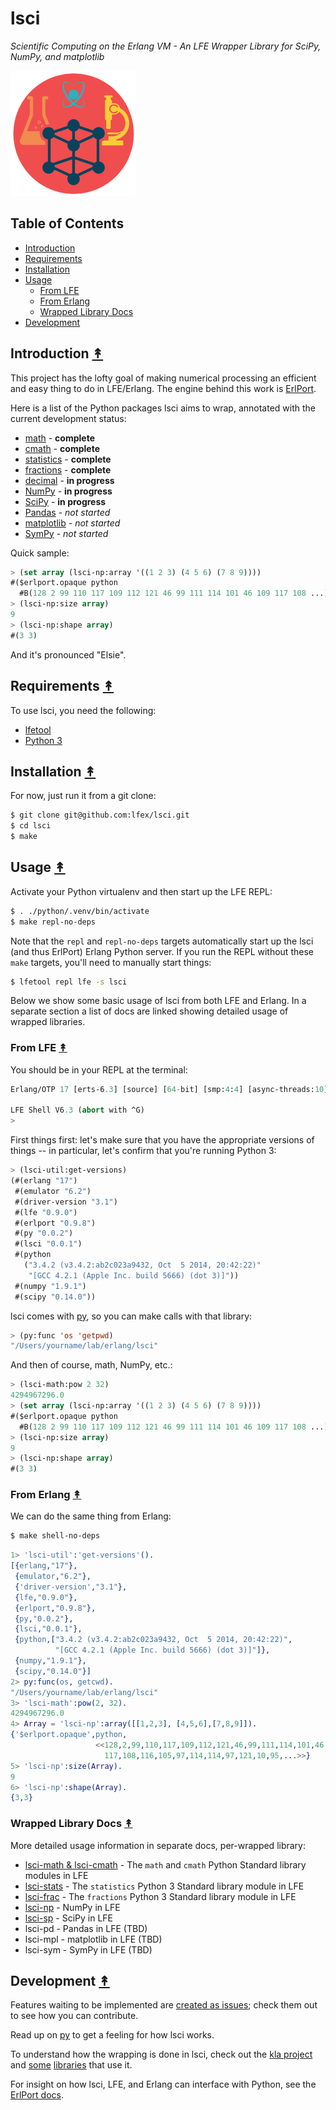 # lsci

*Scientific Computing on the Erlang VM - An LFE Wrapper Library for SciPy, NumPy, and matplotlib*

<img src="resources/images/lsci-logo-1.png"/>


## Table of Contents

* [Introduction](#introduction-)
* [Requirements](#requirements-)
* [Installation](#installation-)
* [Usage](#usage-)
  * [From LFE](#from-lfe-)
  * [From Erlang](#from-erlang-)
  * [Wrapped Library Docs](#wrapped-library-docs-)
* [Development](#development-)


## Introduction [&#x219F;](#table-of-contents)

This project has the lofty goal of making numerical processing an efficient and
easy thing to do in LFE/Erlang. The engine behind this work is
[ErlPort](http://erlport.org/docs/python.html).

Here is a list of the Python packages lsci aims to wrap, annotated with
the current development status:

 * [math](https://docs.python.org/3/library/math.html) -
   <strong>complete</strong>
 * [cmath](https://docs.python.org/3/library/cmath.html) -
   <strong>complete</strong>
 * [statistics](https://docs.python.org/3/library/statistics.html) -
   <strong>complete</strong>
 * [fractions](https://docs.python.org/3/library/fractions.html) -
   <strong>complete</strong>
 * [decimal](https://docs.python.org/3/library/decimal.html) -
   <strong>in progress</strong>
 * [NumPy](http://www.numpy.org/) -
   <strong>in progress</strong>
 * [SciPy](http://www.scipy.org/scipylib/index.html) -
   <strong>in progress</strong>
 * [Pandas](http://pandas.pydata.org/) -
   <em>not started</em>
 * [matplotlib](http://matplotlib.org/) -
   <em>not started</em>
 * [SymPy](http://www.sympy.org/en/index.html) -
   <em>not started</em>

Quick sample:

```cl
> (set array (lsci-np:array '((1 2 3) (4 5 6) (7 8 9))))
#($erlport.opaque python
  #B(128 2 99 110 117 109 112 121 46 99 111 114 101 46 109 117 108 ...))
> (lsci-np:size array)
9
> (lsci-np:shape array)
#(3 3)
```

And it's pronounced "Elsie".


## Requirements [&#x219F;](#table-of-contents)

To use lsci, you need the following:

* [lfetool](http://docs.lfe.io/quick-start/1.html)
* [Python 3](https://www.python.org/downloads/)


## Installation [&#x219F;](#table-of-contents)

For now, just run it from a git clone:

```bash
$ git clone git@github.com:lfex/lsci.git
$ cd lsci
$ make
```


## Usage [&#x219F;](#table-of-contents)

Activate your Python virtualenv and then start up the LFE REPL:

```bash
$ . ./python/.venv/bin/activate
$ make repl-no-deps
```

Note that the ``repl`` and ``repl-no-deps`` targets automatically start up
the lsci (and thus ErlPort) Erlang Python server. If you run the REPL without
these ``make`` targets, you'll need to manually start things:

```bash
$ lfetool repl lfe -s lsci
```

Below we show some basic usage of lsci from both LFE and Erlang. In a
separate section a list of docs are linked showing detailed usage of wrapped
libraries.


### From LFE [&#x219F;](#table-of-contents)

You should be in your REPL at the terminal:

```cl
Erlang/OTP 17 [erts-6.3] [source] [64-bit] [smp:4:4] [async-threads:10] ...

LFE Shell V6.3 (abort with ^G)
>
```

First things first: let's make sure that you have the appropriate versions
of things -- in particular, let's confirm that you're running Python 3:

```cl
> (lsci-util:get-versions)
(#(erlang "17")
 #(emulator "6.2")
 #(driver-version "3.1")
 #(lfe "0.9.0")
 #(erlport "0.9.8")
 #(py "0.0.2")
 #(lsci "0.0.1")
 #(python
   ("3.4.2 (v3.4.2:ab2c023a9432, Oct  5 2014, 20:42:22)"
    "[GCC 4.2.1 (Apple Inc. build 5666) (dot 3)]"))
 #(numpy "1.9.1")
 #(scipy "0.14.0"))
```

lsci comes with [py](https://github.com/lfex/py), so you can make calls
with that library:

```cl
> (py:func 'os 'getpwd)
"/Users/yourname/lab/erlang/lsci"
```

And then of course, math, NumPy, etc.:

```cl
> (lsci-math:pow 2 32)
4294967296.0
> (set array (lsci-np:array '((1 2 3) (4 5 6) (7 8 9))))
#($erlport.opaque python
  #B(128 2 99 110 117 109 112 121 46 99 111 114 101 46 109 117 108 ...))
> (lsci-np:size array)
9
> (lsci-np:shape array)
#(3 3)
```


### From Erlang [&#x219F;](#table-of-contents)

We can do the same thing from Erlang:

```bash
$ make shell-no-deps
```

```erlang
1> 'lsci-util':'get-versions'().
[{erlang,"17"},
 {emulator,"6.2"},
 {'driver-version',"3.1"},
 {lfe,"0.9.0"},
 {erlport,"0.9.8"},
 {py,"0.0.2"},
 {lsci,"0.0.1"},
 {python,["3.4.2 (v3.4.2:ab2c023a9432, Oct  5 2014, 20:42:22)",
          "[GCC 4.2.1 (Apple Inc. build 5666) (dot 3)]"]},
 {numpy,"1.9.1"},
 {scipy,"0.14.0"}]
2> py:func(os, getcwd).
"/Users/yourname/lab/erlang/lsci"
3> 'lsci-math':pow(2, 32).
4294967296.0
4> Array = 'lsci-np':array([[1,2,3], [4,5,6],[7,8,9]]).
{'$erlport.opaque',python,
                   <<128,2,99,110,117,109,112,121,46,99,111,114,101,46,109,
                     117,108,116,105,97,114,114,97,121,10,95,...>>}
5> 'lsci-np':size(Array).
9
6> 'lsci-np':shape(Array).
{3,3}
```


### Wrapped Library Docs [&#x219F;](#table-of-contents)

More detailed usage information in separate docs, per-wrapped library:

* [lsci-math & lsci-cmath](doc/math.md) - The ``math`` and ``cmath`` Python
  Standard library modules in LFE
* [lsci-stats](doc/stats.md) - The ``statistics`` Python 3 Standard library
  module in LFE
* [lsci-frac](doc/frac.md) - The ``fractions`` Python 3 Standard library
  module in LFE
* [lsci-np](doc/numpy.md) - NumPy in LFE
* [lsci-sp](doc/scipy.md) - SciPy in LFE
* lsci-pd - Pandas in LFE (TBD)
* lsci-mpl - matplotlib in LFE (TBD)
* lsci-sym - SymPy in LFE (TBD)


## Development [&#x219F;](#table-of-contents)

Features waiting to be implemented are
[created as issues](https://github.com/lfex/lsci/issues); check them out
to see how you can contribute.

Read up on [py](https://github.com/lfex/py) to get a feeling for how lsci works.

To understand how the wrapping is done in lsci, check out the
[kla project](https://github.com/billosys/kla) and
[some](https://github.com/billosys/kanin)
[libraries](https://github.com/billosys/lric) that use it.

For insight on how lsci, LFE, and Erlang can interface with Python, see the
[ErlPort docs](http://erlport.org/docs/python.html).

